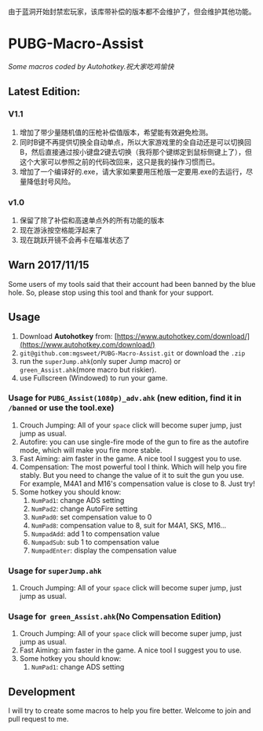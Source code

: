 由于蓝洞开始封禁宏玩家，该库带补偿的版本都不会维护了，但会维护其他功能。

# PUBG-Macro-Assist
*Some macros coded by Autohotkey.祝大家吃鸡愉快*

## Latest Edition:
### V1.1
1. 增加了带少量随机值的压枪补偿值版本，希望能有效避免检测。
2. 同时B键不再提供切换全自动单点，所以大家游戏里的全自动还是可以切换回B，然后直接通过按小键盘2键去切换（我将那个键绑定到鼠标侧键上了），但这个大家可以参照之前的代码改回来，这只是我的操作习惯而已。
3. 增加了一个编译好的.exe，请大家如果要用压枪版一定要用.exe的去运行，尽量降低封号风险。

### v1.0
1. 保留了除了补偿和高速单点外的所有功能的版本
2. 现在游泳按空格能浮起来了
3. 现在跳跃开镜不会再卡在瞄准状态了

## Warn 2017/11/15
Some users of my tools said that their account had been banned by the blue hole. 
So, please stop using this tool and thank for your support.

## Usage
1. Download **Autohotkey** from: [https://www.autohotkey.com/download/](https://www.autohotkey.com/download/)
2. `git@github.com:mgsweet/PUBG-Macro-Assist.git` or download the `.zip`
3. run the `superJump.ahk`(only super Jump macro) or `green_Assist.ahk`(more macro but  riskier).
4. use Fullscreen (Windowed) to run your game.

### Usage for  `PUBG_Assist(1080p)_adv.ahk` (new edition, find it in `/banned` or use the tool.exe)
1. Crouch Jumping: All of your `space` click will become super jump, just jump as usual.
2. Autofire: you can use single-fire mode of the gun to fire as the autofire mode, which will make you fire more stable. 
3. Fast Aiming: aim faster in the game. A nice tool I suggest you to use. 
4. Compensation: The most powerful tool I think. Which will help you fire stably. But you need to change the value of it to suit the gun you use. For example, M4A1 and M16's  compensation value is close to 8. Just try!
5. Some hotkey you should know:
	1. `NumPad1`: change ADS setting
	2. `NumPad2`: change AutoFire setting
	3. `NumPad0`: set compensation value to 0
	4. `NumPad8`: compensation value to 8, suit for M4A1, SKS, M16...
	5. `NumpadAdd`: add 1 to  compensation value
	6. `NumpadSub`: sub 1 to  compensation value
	7. `NumpadEnter`: display the compensation value

### Usage for  `superJump.ahk`
1. Crouch Jumping: All of your `space` click will become super jump, just jump as usual.

### Usage for  `green_Assist.ahk`(No Compensation Edition)
1. Crouch Jumping: All of your `space` click will become super jump, just jump as usual.
2. Fast Aiming: aim faster in the game. A nice tool I suggest you to use. 
3. Some hotkey you should know:
	1. `NumPad1`: change ADS setting

## Development
I will try to create some macros to help you fire better.
Welcome to join and pull request to me.
